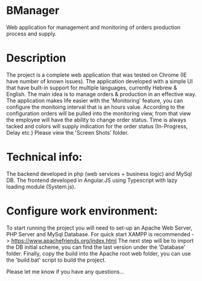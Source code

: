 # BManager
Web application for management and monitoring of orders production process and supply.

# Description
The project is a complete web application that was tested on Chrome (IE have number of known issues).
The application developed with a simple UI that have built-in support for multiple languages, currently Hebrew & English.
The main idea is to manage orders & production in an effective way.
The application makes life easier with the 'Monitoring' feature, you can configure the monitoing interval that is an hours value.
According to the configuration orders will be pulled into the monitoring view, from that view the employee will have the ability to change
order status. Time is always tacked and colors will supply indication for the order status (In-Progress, Delay etc.)
Please view the 'Screen Shots' folder.

# Technical info:
The backend developed in php (web services + business logic) and MySql DB.
The frontend developed in Angular.JS using Typescript with lazy loading module (System.js).  

# Configure work environment:
To start running the project you will need to set-up an Apache Web Server, PHP Server and MySql Database.
For quick start XAMPP is recommended -> https://www.apachefriends.org/index.html
The next step will be to import the DB initial scheme, you can find the last version under the 'Database' folder.
Finally, copy the build into the Apache root web folder, you can use the 'build.bat' script to build the project.

Please let me know if you have any questions...
